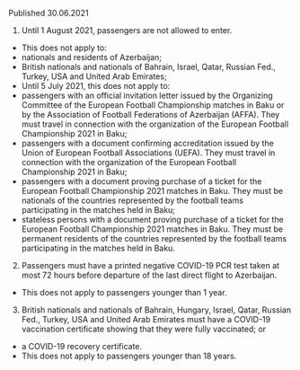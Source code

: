 Published 30.06.2021 
1. Until 1 August 2021, passengers are not allowed to enter.
- This does not apply to:
- nationals and residents of Azerbaijan;
- British nationals and nationals of Bahrain, Israel, Qatar, Russian Fed., Turkey, USA and United Arab Emirates;
- Until 5 July 2021, this does not apply to:
- passengers with an official invitation letter issued by the Organizing Committee of the European Football Championship matches in Baku or by the Association of Football Federations of Azerbaijan (AFFA). They must travel in connection with the organization of the European Football Championship 2021 in Baku;
- passengers with a document confirming accreditation issued by the Union of European Football Associations (UEFA). They must travel in connection with the organization of the European Football Championship 2021 in Baku;
- passengers with a document proving purchase of a ticket for the European Football Championship 2021 matches in Baku. They must be nationals of the countries represented by the football teams participating in the matches held in Baku;
- stateless persons with a document proving purchase of a ticket for the European Football Championship 2021 matches in Baku. They must be permanent residents of the countries represented by the football teams participating in the matches held in Baku. 
2. Passengers must have a printed negative COVID-19 PCR test taken at most 72 hours before departure of the last direct flight to Azerbaijan.
- This does not apply to passengers younger than 1 year.
3. British nationals and nationals of Bahrain, Hungary, Israel, Qatar, Russian Fed., Turkey, USA and United Arab Emirates must have a COVID-19 vaccination certificate showing that they were fully vaccinated; or
- a COVID-19 recovery certificate.
- This does not apply to passengers younger than 18 years.

